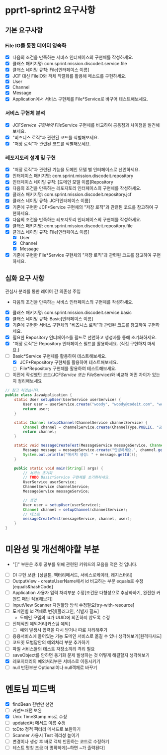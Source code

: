 # pprt1-sprint2 요구사항

## 기본 요구사항

### File IO를 통한 데이터 영속화

- [x]  다음의 조건을 만족하는 서비스 인터페이스의 구현체를 작성하세요.
- [x]  클래스 패키지명: com.sprint.mission.discodeit.service.file
- [x]  클래스 네이밍 규칙: File[인터페이스 이름]
- [x]  JCF 대신 FileIO와 객체 직렬화를 활용해 메소드를 구현하세요.
  - [x] User
  - [x] Channel
  - [x] Message
- [x]  Application에서 서비스 구현체를 File*Service로 바꾸어 테스트해보세요.

### 서비스 구현체 분석

- [x] JCF*Service 구현체와 File*Service 구현체를 비교하여 공통점과 차이점을 발견해보세요.
- [x] "비즈니스 로직"과 관련된 코드를 식별해보세요.
- [x] "저장 로직"과 관련된 코드를 식별해보세요.

### 레포지토리 설계 및 구현

- [x] "저장 로직"과 관련된 기능을 도메인 모델 별 인터페이스로 선언하세요.
- [x] 인터페이스 패키지명: com.sprint.mission.discodeit.repository
- [x] 인터페이스 네이밍 규칙: [도메인 모델 이름]Repository
- [x] 다음의 조건을 만족하는 레포지토리 인터페이스의 구현체를 작성하세요.
- [x] 클래스 패키지명: com.sprint.mission.discodeit.repository.jcf
- [x] 클래스 네이밍 규칙: JCF[인터페이스 이름]
- [x] 기존에 구현한 JCF*Service 구현체의 "저장 로직"과 관련된 코드를 참고하여 구현하세요.
- [x] 다음의 조건을 만족하는 레포지토리 인터페이스의 구현체를 작성하세요.
- [x] 클래스 패키지명: com.sprint.mission.discodeit.repository.file
- [x] 클래스 네이밍 규칙: File[인터페이스 이름]
  - [x] User
  - [x] Channel
  - [x] Message
- [x] 기존에 구현한 File*Service 구현체의 "저장 로직"과 관련된 코드를 참고하여 구현하세요.

## 심화 요구 사항

관심사 분리를 통한 레이어 간 의존성 주입

- 다음의 조건을 만족하는 서비스 인터페이스의 구현체를 작성하세요.
- [x] 클래스 패키지명: com.sprint.mission.discodeit.service.basic
- [x] 클래스 네이밍 규칙: Basic[인터페이스 이름]
- [x] 기존에 구현한 서비스 구현체의 "비즈니스 로직"과 관련된 코드를 참고하여 구현하세요.
- [x] 필요한 Repository 인터페이스를 필드로 선언하고 생성자를 통해 초기화하세요.
- [x] "저장 로직"은 Repository 인터페이스 필드를 활용하세요. (직접 구현하지 마세요.)
- [ ] Basic*Service 구현체를 활용하여 테스트해보세요.
  - [x] JCF*Repository 구현체를 활용하여 테스트해보세요.
  - [ ] File*Repository 구현체를 활용하여 테스트해보세요.
- [ ] 이전에 작성했던 코드(JCF*Service 또는 File*Service)와 비교해 어떤 차이가 있는지 정리해보세요
~~~java
// 참고 하겠습니다.
public class JavaApplication {
    static User setupUser(UserService userService) {
        User user = userService.create("woody", "woody@codeit.com", "woody1234");
        return user;
    }

    static Channel setupChannel(ChannelService channelService) {
        Channel channel = channelService.create(ChannelType.PUBLIC, "공지", "공지 채널입니다.");
        return channel;
    }

    static void messageCreateTest(MessageService messageService, Channel channel, User author) {
        Message message = messageService.create("안녕하세요.", channel.getId(), author.getId());
        System.out.println("메시지 생성: " + message.getId());
    }

    public static void main(String[] args) {
        // 서비스 초기화
        // TODO Basic*Service 구현체를 초기화하세요.
        UserService userService;
        ChannelService channelService;
        MessageService messageService;

        // 셋업
        User user = setupUser(userService);
        Channel channel = setupChannel(channelService);
        // 테스트
        messageCreateTest(messageService, channel, user);
    }
}
~~~

# 미완성 및 개선해야할 부분

- "[]" 부분은 추후 공부를 위해 관련된 키워드의 모음을 적은 것 입니다.
- [ ] DI 구현 보완: [싱글톤, 팩터리메서드, 서비스로케이터, 레지스터리]
- [ ] OutputView - createUserName에서 id 비교하는 부분 equals로 수정[equals&hashCode]
- [ ] Application 사용자 입력 처리부분 수정[조건문 다형성으로 추상화하기, 완전한 커맨드 패턴 적용해보기]
- [ ] InputView Scanner 자원할당 방식 수정필요[try-with-resource]
- [ ] 도메인별 id 객체로 변경[플러그인, 식별자 필드]
    - 도메인 모델의 Id가 UUID에 의존하지 않도록 수정
- [ ] 전체적인 예외처리[커스템 예외]
    - [ ] 예외 발생시 입력을 다시 받거나 따로 처리해주기
- [ ] 응용서비스에 들어있는 기능 도메인 서비스로 옮길 수 있나 생각해보기[원격파사드]
- [ ] 코드잇 모범답안의 예외처리 부분 추가하기
- [ ] 파일 서비스들의 테스트 저장소끼리 격리 필요
- [ ] saveObject를 안하면 동기화 문제 발생하는 것 어떻게 해결할지 생각해보기
- [x] 레포지터리의 예외처리부분 서비스로 이동시키기
- [ ] null 반환부분 Optional이나 null객체로 바꾸기

# 멘토님 피드백
- [x] findBean 한번만 선언
- [ ] 커맨드패턴 보완
- [x] Unix TimeStamp ms로 수정
- [ ] updatedAt 메서드 이름 수정
- [ ] toDto 정적 팩터리 메서드로 보완하기
- [ ] Scanner 사용시 Test 격리성 높이기
- [ ] 변경이나 생성 후 바로 객체 반환하는 코드로 수정하기
- [ ] 테스트 명칭 조금 더 명확하게[~하면 ~가 출력된다]